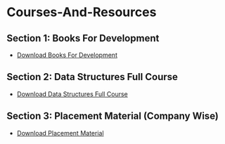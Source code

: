 # Courses-And-Resources

## Section 1: Books For Development

* [Download Books For Development](https://drive.google.com/drive/u/1/folders/1aXlI-fNsCGmwrFLjSSkHA3FSTClnSSnb)

## Section 2: Data Structures Full Course

* [Download Data Structures Full Course](https://drive.google.com/drive/u/0/folders/1szZmcER2CjAFbcqCLitTn_4nyv0wxUjn)

## Section 3: Placement Material (Company Wise)

* [Download Placement Material](https://drive.google.com/drive/u/0/folders/1SkCOcAS0Kqvuz-MJkkjbFr1GSue6Ms6m)












